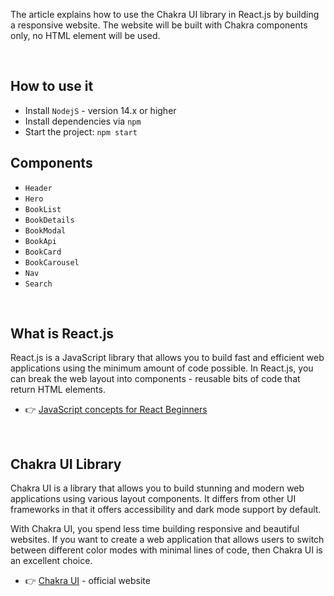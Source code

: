 
The article explains how to use the Chakra UI library in React.js by building a responsive website. The website will be built with Chakra components only, no HTML element will be used.

<br />

## How to use it 

- Install `NodejS` - version 14.x or higher 
- Install dependencies via `npm`
- Start the project: `npm start` 


## Components

- `Header` 
- `Hero`
- `BookList`
- `BookDetails`
- `BookModal`
- `BookApi`
- `BookCard`   
- `BookCarousel`   
- `Nav`   
- `Search`   

<br />

## What is React.js

React.js is a JavaScript library that allows you to build fast and efficient web applications using the minimum amount of code possible. In React.js, you can break the web layout into components - reusable bits of code that return HTML elements. 

- 👉 [JavaScript concepts for React Beginners](https://blog.appseed.us/10-javascript-concepts-for-react-beginners/)

<br />

## Chakra UI Library 

Chakra UI is a library that allows you to build stunning and modern web applications using various layout components. It differs from other UI frameworks in that it offers accessibility and dark mode support by default. 

With Chakra UI, you spend less time building responsive and beautiful websites. If you want to create a web application that allows users to switch between different color modes with minimal lines of code, then Chakra UI is an excellent choice.

- 👉 [Chakra UI](https://chakra-ui.com/) - official website  

<br />

